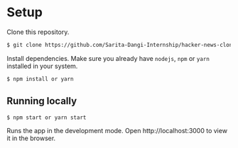 # Setup
Clone this repository.
```bash
$ git clone https://github.com/Sarita-Dangi-Internship/hacker-news-clone.git
```
Install dependencies. Make sure you already have `nodejs`, `npm` or `yarn` installed in your system.
```bash
$ npm install or yarn
```
<!-- Make a copy of `.env.example` as `.env` file for environment variables.
```bash
$ cp .env.example .env
```
## Configure your .env file with
```
REACT_APP_GOOGLE_CLIENT_ID = <CLIENTID> //Keep same client id in both backend and frontend. Backend constant in .env keep: GOOGLE_CLIENT_ID:<CLIENTID>
REACT_APP_API_BASE_URI =http://localhost:8000/api/
```
 -->
## Running locally
```bash
$ npm start or yarn start
```
Runs the app in the development mode.
Open http://localhost:3000 to view it in the browser.